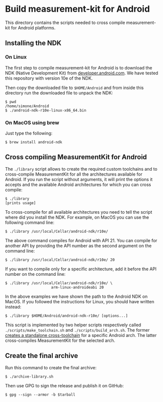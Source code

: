 # Build measurement-kit for Android

This directory contains the scripts needed to cross compile
measurement-kit for Android platforms.

## Installing the NDK

### On Linux

The first step to compile measurement-kit for Android is to download the
NDK (Native Development Kit) from [developer.android.com](
https://developer.android.com/tools/sdk/ndk/index.html).  We have tested
this repository with version 10e of the NDK.

Then copy the downloaded file to `$HOME/Android` and from inside this directory
run the downloaded file to unpack the NDK:

    $ pwd
    /home/simone/Android
    $ ./android-ndk-r10e-linux-x86_64.bin

### On MacOS using brew

Just type the following:

    $ brew install android-ndk

## Cross compiling MeasurementKit for Android

The `./library` script allows to create the required custom
toolchains and to cross-compile MeasurementKit for all the architectures
available for Android. If you run the script without arguments, it will
print the options it accepts and the available Android architectures for
which you can cross compile:

    $ ./library
    [prints usage]

To cross-compile for all available architectures you need to tell the
script where did you install the NDK. For example, on MacOS you can use
the following command line:

    $ ./library /usr/local/Cellar/android-ndk/r10e/

The above command compiles for Android with API 21. You can compile
for another API by providing the API number as the second argument on
the command line:

    $ ./library /usr/local/Cellar/android-ndk/r10e/ 20

If you want to compile only for a specific architecture, add it before
the API number on the command line:

    $ ./library /usr/local/Cellar/android-ndk/r10e/ \
                         arm-linux-androideabi 20

In the above examples we have shown the path to the Android NDK on MacOS. If
you followed the instructions for Linux, you should have written instead:

    $ ./library $HOME/Android/android-ndk-r10e/ [options...]

This script is implemented by two helper scripts respectively called
`./scripts/make_toolchain.sh` and `./scripts/build_arch.sh`. The former
[creates a standalone cross-toolchain](
http://www.kandroid.org/ndk/docs/STANDALONE-TOOLCHAIN.html)
for a specific Android arch. The
latter cross-compiles MeasurementKit for the selected arch.

## Create the final archive

Run this command to create the final archive:

    $ ./archive-library.sh

Then use GPG to sign the release and publish it on GitHub:

    $ gpg --sign --armor -b $tarball
